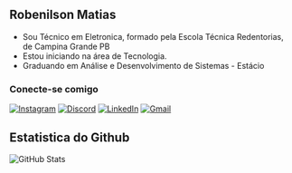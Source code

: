<div>
  
  ## Robenilson Matias
  
</div>


- Sou Técnico em Eletronica, formado pela Escola Técnica Redentorias, de Campina Grande PB
- Estou iniciando na área de Tecnologia.
- Graduando em Análise e Desenvolvimento de Sistemas - Estácio

<div> 
  
### Conecte-se comigo
</div>

[![Instagram](https://img.shields.io/badge/Instagram-000?style=for-the-badge&logo=instagram)](https://www.instagram.com/@Robenilson/)
[![Discord](https://img.shields.io/badge/Discord-000?style=for-the-badge&logo=discord)](https://www.discord.com/in/robematias/)
[![LinkedIn](https://img.shields.io/badge/LinkedIn-000?style=for-the-badge&logo=linkedin&logoColor=0E76A8)](https://www.linkedin.com/in/robenilsonmatias/)
[![Gmail](https://img.shields.io/badge/Gmail-000?style=for-the-badge&logo=Gmail)]("mailto:r.matias.eter@gmail.com")


## Estatistica do Github
![GitHub Stats](https://github-readme-stats.vercel.app/api?username=RobeMatias&theme=transparent&bg_color=000&border_color=30A3DC&show_icons=true&icon_color=30A3DC&title_color=E94D5F&text_color=FFF)


